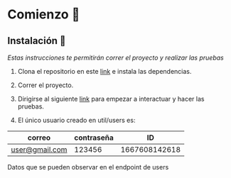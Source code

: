 # Comienzo 🚀

## Instalación 🔧

_Estas instrucciones te permitirán correr el proyecto y realizar las pruebas_

1. Clona el repositorio en este [link](https://github.com/jimalaros/grupodot) e instala las dependencias.

3. Correr el proyecto.

4. Dirigirse al siguiente [link](http://localhost:8080/swagger-ui/index.html) para empezar a interactuar y hacer las pruebas.

5. El único usuario creado en util/users es:

|       correo       |    contraseña   |         ID        |
|--------------------|-----------------|-------------------|
|   user@gmail.com   |      123456     |    1667608142618  | 

Datos que se pueden observar en el endpoint de users
